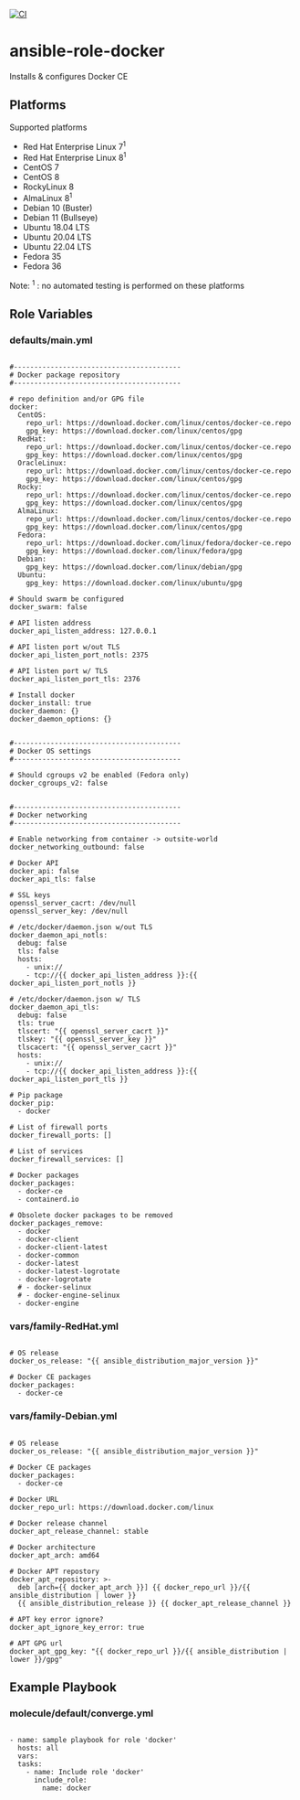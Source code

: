 [![CI](https://github.com/de-it-krachten/ansible-role-docker/workflows/CI/badge.svg?event=push)](https://github.com/de-it-krachten/ansible-role-docker/actions?query=workflow%3ACI)


# ansible-role-docker

Installs & configures Docker CE   


## Platforms

Supported platforms

- Red Hat Enterprise Linux 7<sup>1</sup>
- Red Hat Enterprise Linux 8<sup>1</sup>
- CentOS 7
- CentOS 8
- RockyLinux 8
- AlmaLinux 8<sup>1</sup>
- Debian 10 (Buster)
- Debian 11 (Bullseye)
- Ubuntu 18.04 LTS
- Ubuntu 20.04 LTS
- Ubuntu 22.04 LTS
- Fedora 35
- Fedora 36

Note:
<sup>1</sup> : no automated testing is performed on these platforms

## Role Variables
### defaults/main.yml
<pre><code>
#-----------------------------------------
# Docker package repository
#-----------------------------------------

# repo definition and/or GPG file
docker:
  CentOS:
    repo_url: https://download.docker.com/linux/centos/docker-ce.repo
    gpg_key: https://download.docker.com/linux/centos/gpg
  RedHat:
    repo_url: https://download.docker.com/linux/centos/docker-ce.repo
    gpg_key: https://download.docker.com/linux/centos/gpg
  OracleLinux:
    repo_url: https://download.docker.com/linux/centos/docker-ce.repo
    gpg_key: https://download.docker.com/linux/centos/gpg
  Rocky:
    repo_url: https://download.docker.com/linux/centos/docker-ce.repo
    gpg_key: https://download.docker.com/linux/centos/gpg
  AlmaLinux:
    repo_url: https://download.docker.com/linux/centos/docker-ce.repo
    gpg_key: https://download.docker.com/linux/centos/gpg
  Fedora:
    repo_url: https://download.docker.com/linux/fedora/docker-ce.repo
    gpg_key: https://download.docker.com/linux/fedora/gpg
  Debian:
    gpg_key: https://download.docker.com/linux/debian/gpg
  Ubuntu:
    gpg_key: https://download.docker.com/linux/ubuntu/gpg

# Should swarm be configured
docker_swarm: false

# API listen address
docker_api_listen_address: 127.0.0.1

# API listen port w/out TLS
docker_api_listen_port_notls: 2375

# API listen port w/ TLS
docker_api_listen_port_tls: 2376

# Install docker
docker_install: true
docker_daemon: {}
docker_daemon_options: {}


#-----------------------------------------
# Docker OS settings
#-----------------------------------------

# Should cgroups v2 be enabled (Fedora only)
docker_cgroups_v2: false


#-----------------------------------------
# Docker networking
#-----------------------------------------

# Enable networking from container -> outsite-world
docker_networking_outbound: false

# Docker API  
docker_api: false
docker_api_tls: false

# SSL keys
openssl_server_cacrt: /dev/null
openssl_server_key: /dev/null

# /etc/docker/daemon.json w/out TLS
docker_daemon_api_notls:
  debug: false
  tls: false
  hosts:
    - unix://
    - tcp://{{ docker_api_listen_address }}:{{ docker_api_listen_port_notls }}

# /etc/docker/daemon.json w/ TLS
docker_daemon_api_tls:
  debug: false
  tls: true
  tlscert: "{{ openssl_server_cacrt }}"
  tlskey: "{{ openssl_server_key }}"
  tlscacert: "{{ openssl_server_cacrt }}"
  hosts:
    - unix://
    - tcp://{{ docker_api_listen_address }}:{{ docker_api_listen_port_tls }}

# Pip package
docker_pip:
  - docker

# List of firewall ports
docker_firewall_ports: []

# List of services
docker_firewall_services: []

# Docker packages
docker_packages:
  - docker-ce
  - containerd.io

# Obsolete docker packages to be removed
docker_packages_remove:
  - docker
  - docker-client
  - docker-client-latest
  - docker-common
  - docker-latest
  - docker-latest-logrotate
  - docker-logrotate
  # - docker-selinux
  # - docker-engine-selinux
  - docker-engine
</pre></code>

### vars/family-RedHat.yml
<pre><code>
# OS release
docker_os_release: "{{ ansible_distribution_major_version }}"

# Docker CE packages
docker_packages:
  - docker-ce
</pre></code>

### vars/family-Debian.yml
<pre><code>
# OS release
docker_os_release: "{{ ansible_distribution_major_version }}"

# Docker CE packages
docker_packages:
  - docker-ce

# Docker URL 
docker_repo_url: https://download.docker.com/linux

# Docker release channel
docker_apt_release_channel: stable

# Docker architecture
docker_apt_arch: amd64

# Docker APT repostory
docker_apt_repository: >-
  deb [arch={{ docker_apt_arch }}] {{ docker_repo_url }}/{{ ansible_distribution | lower }}
  {{ ansible_distribution_release }} {{ docker_apt_release_channel }}

# APT key error ignore?
docker_apt_ignore_key_error: true

# APT GPG url
docker_apt_gpg_key: "{{ docker_repo_url }}/{{ ansible_distribution | lower }}/gpg"
</pre></code>



## Example Playbook
### molecule/default/converge.yml
<pre><code>
- name: sample playbook for role 'docker'
  hosts: all
  vars:
  tasks:
    - name: Include role 'docker'
      include_role:
        name: docker
</pre></code>
